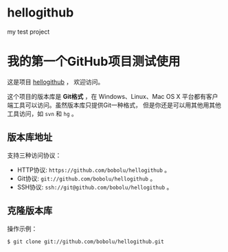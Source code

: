 hellogithub
===========

my test project


# 我的第一个GitHub项目测试使用

这是项目 [hellogithub](https://github.com/bobolu/hellogithub) ，
欢迎访问。

这个项目的版本库是 **Git格式** ，在 Windows、Linux、Mac OS X
平台都有客户端工具可以访问。虽然版本库只提供Git一种格式，
但是你还是可以用其他用其他工具访问，如 ``svn`` 和 ``hg`` 。

## 版本库地址

支持三种访问协议：

* HTTP协议: `https://github.com/bobolu/hellogithub` 。
* Git协议: `git://github.com/bobolu/hellogithub` 。
* SSH协议: `ssh://git@github.com/bobolu/hellogithub` 。

## 克隆版本库

操作示例：

    $ git clone git://github.com/bobolu/hellogithub.git